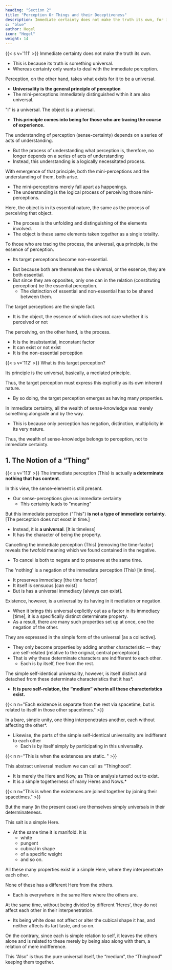 ```yaml
---
heading: "Section 2"
title: "Perception Or Things and their Deceptiveness"
description: Immediate certainty does not make the truth its own, for its truth is something universal, whereas certainty wants to deal with the This.
c: "blue"
author: Hegel
icon: "Hegel"
weight: 14
---
```



{{< s v='111' >}} Immediate certainty does not make the truth its own. 
- This is because its truth is something universal. 
- Whereas certainty only wants to deal with the immediate perception.
<!-- This. -->

Perception, on the other hand, takes what exists for it to be a universal. 
- **Universality is the general principle of perception**
 - The mini-perceptions immediately distinguished within it are also universal.
<!-- moments -->

"I" is a universal. The object is a universal.
- **This principle comes into being for those who are tracing the course of experience.**


The understanding of perception (sense-certainty) depends on a series of acts of understanding.
- But the process of understanding what perception is, therefore, no longer depends on a series of acts of understanding
- Instead, this understanding is a logically necessitated process. 

With emergence of that principle, both the mini-perceptions and the understanding of them, both arise. 
- The mini-perceptions merely fall apart as happenings.
- The understanding is the logical process of perceiving those mini-perceptions.

<!-- The one, the process of pointing out and indicating, the other the same process, but as a simple fact – the former , the latter the object perceived. -->

Here, the object is in its essential nature, the same as the process of perceiving that object. 
- The process is the unfolding and distinguishing of the elements involved.
- The object is these same elements taken together as a single totality. 

To those who are tracing the process, the universal, qua principle, is the essence of perception.
<!-- ) or in itself,(2) -->
- Its target perceptions become non-essential. 
<!-- as against this abstraction, both the moments distinguished-that which perceives and that which is perceived – are what is non-essential.  -->
- But because both are themselves the universal, or the essence, they are both essential.
- But since they are opposites, only one can in the relation (constituting perception) be the essential perception.
  - The distinction of essential and non-essential has to be shared between them. 

The target perceptions are the simple fact.
- It is the object, the essence of which does not care whether it is perceived or not

The perceiving, on the other hand, is the process.
- It is the insubstantial, inconstant factor
- It can exist or not exist
- It is the non-essential perception
 <!-- moment. -->


{{< s v='112' >}} What is this target perception?

<!-- This object we have now to determine more precisely, and to develop this determinate character from the result arrived at: the more detailed development does not fall in place here.  -->

Its principle is the universal, basically, a mediated principle.

Thus, the target perception must express this explicitly as its own inherent nature. 
<!-- object -->
- By so doing, the target perception emerges as having many properties. 

In immediate certainty, all the wealth of sense-knowledge was merely something alongside and by the way.
- This is because only perception has negation, distinction, multiplicity in its very nature.

Thus, the wealth of sense-knowledge belongs to perception, not to immediate certainty.



## 1. The Notion of a “Thing”

{{< s v='113' >}} The immediate perception (This) is actually **a determinate nothing that has content**. 
<!--  that is This -->

<!--  established as not This, or as superseded, and yet not nothing (simpliciter). 

It is a determinate nothing, a nothing with a certain content, viz. the This.  -->

In this view, the sense-element is still present.
- Our sense-perceptions give us immediate certainty
  - This certainty leads to "meaning"

But this immediate perception ("This") **is not a type of immediate certainty**. [The perception does not exost in time.]
- Instead, it is **a universal**. [It is timeless]
- It has the character of being the property.

<!-- it is not in the form of some particular that is “meant” – as had to be the case in  – but as a universal, as that which will have  -->

Cancelling the immediate perception (This) [removing the time-factor] reveals the twofold meaning which we found contained in the negative.
- To cancel is both to negate and to preserve at the same time.

<!-- "Superseding"   -->

The 'nothing' is a negation of the immediate perception (This) [in time]. 
- It preserves immediacy [the time factor]
- It itself is sensuous [can exist]
- But is has a universal immediacy [always can exist]. 

<!-- Being,  -->
Existence, however, is a universal by its having in it mediation or negation. 
- When it brings this universal explicitly out as a factor in its immediacy [time], it is a specifically distinct determinate property. 
- As a result, there are many such properties set up at once, one the negation of the other. 

They are expressed in the simple form of the universal [as a collective].
- They only become properties by adding another characteristic -- they are self-related [relative to the original, central perceptoion].
- That is why these determinate characters are indifferent to each other.
  - Each is by itself, free from the rest.


The simple self-identical universality, however, is itself distinct and detached from these determinate characteristics that it has*. 
- **It is pure self-relation, the “medium” wherin all these characteristics exist.** 

{{< n n="Each existence is separate from the rest via spacetime, but is related to itself in those other spacetimes." >}}

In a bare, simple unity, one thing interpenetrates another, each without affecting the other*. 
- Likewise, the parts of the simple self-identical universality are indifferent to each other
  - Each is by itself simply by participating in this universality.

{{< n n="This is when the existences are static. " >}}


This abstract universal medium we can call as “Thinghood”. 
- It is merely the Here and Now, as This on analysis turned out to exist.
- It is a simple togetherness of many Heres and Nows.*

{{< n n="This is when the existences are joined together by joining their spacetimes." >}}


But the many (in the present case) are themselves simply universals in their determinateness.

 <!-- in general or pure essential reality, is  -->

This salt is a simple Here. 
- At the same time it is manifold. It is
  - white
  - pungent
  - cubical in shape
  - of a specific weight
  - and so on. 

All these many properties exist in a simple Here, where they interpenetrate each other. 

None of these has a different Here from the others. 
- Each is everywhere in the same Here where the others are. 

At the same time, without being divided by different 'Heres', they do not affect each other in their interpenetration.
- Its being white does not affect or alter the cubical shape it has, and neither affects its tart taste, and so on.

On the contrary, since each is simple relation to self, it leaves the others alone and is related to these merely by being also along with them, a relation of mere indifference. 

This “Also” is thus the pure universal itself, the “medium”, the “Thinghood” keeping them together.
